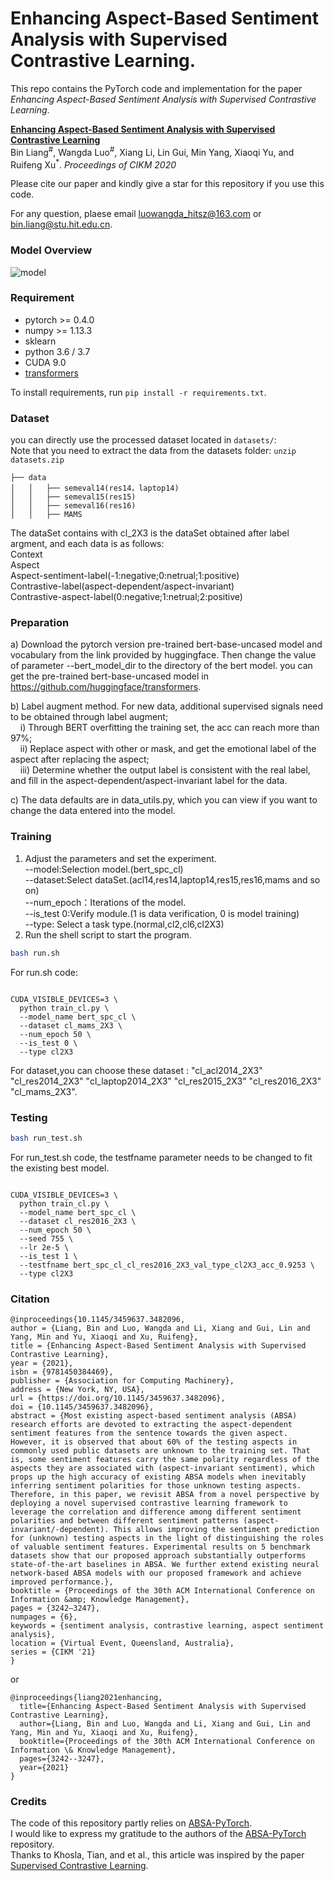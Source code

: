# Enhancing Aspect-Based Sentiment Analysis with Supervised Contrastive Learning.

This repo contains the PyTorch code and implementation for the paper *Enhancing Aspect-Based Sentiment Analysis with Supervised Contrastive Learning*.

[**Enhancing Aspect-Based Sentiment Analysis with Supervised Contrastive Learning**](https://dl.acm.org/doi/pdf/10.1145/3459637.3482096) 
<br>
Bin Liang<sup>#</sup>, Wangda Luo<sup>#</sup>, Xiang Li, Lin Gui, Min Yang, Xiaoqi Yu, and Ruifeng Xu<sup>*</sup>. *Proceedings of CIKM 2020*
  
Please cite our paper and kindly give a star for this repository if you use this code. 

For any question, plaese email luowangda_hitsz@163.com or bin.liang@stu.hit.edu.cn.

### Model Overview
![model](./img/model_overview.png)

### Requirement

* pytorch >= 0.4.0
* numpy >= 1.13.3
* sklearn
* python 3.6 / 3.7
* CUDA 9.0
* [transformers](https://github.com/huggingface/transformers)

To install requirements, run `pip install -r requirements.txt`.  

### Dataset

you can directly use the processed dataset located in `datasets/`:  
Note that you need to extract the data from the datasets folder: `unzip datasets.zip`
```
├── data
│   │   ├── semeval14(res14，laptop14)
│   │   ├── semeval15(res15)
│   │   ├── semeval16(res16)
│   │   ├── MAMS
```

The dataSet contains with cl_2X3 is the dataSet obtained after label argment, and each data is as follows:  
Context  
Aspect  
Aspect-sentiment-label(-1:negative;0:netrual;1:positive)  
Contrastive-label(aspect-dependent/aspect-invariant)  
Contrastive-aspect-label(0:negative;1:netrual;2:positive)  

### Preparation
a) Download the pytorch version pre-trained bert-base-uncased model and vocabulary from the link provided by huggingface. Then change the value of parameter --bert_model_dir to the directory of the bert model.
you can get the pre-trained bert-base-uncased model in https://github.com/huggingface/transformers.

b) Label augment method. For new data, additional supervised signals need to be obtained through label augment;  
&nbsp;&nbsp;&nbsp;&nbsp;i) Through BERT overfitting the training set, the acc can reach more than 97%;  
&nbsp;&nbsp;&nbsp;&nbsp;ii) Replace aspect with other or mask, and get the emotional label of the aspect after replacing the aspect;  
&nbsp;&nbsp;&nbsp;&nbsp;iii) Determine whether the output label is consistent with the real label, and fill in the aspect-dependent/aspect-invariant label for the data.  

c) The data defaults are in data_utils.py, which you can view if you want to change the data entered into the model.

### Training

1. Adjust the parameters and set the experiment.  
    --model:Selection model.(bert_spc_cl)  
    --dataset:Select dataSet.(acl14,res14,laptop14,res15,res16,mams and so on)  
    --num_epoch：Iterations of the model.  
    --is_test 0:Verify module.(1 is data verification, 0 is model training)  
    --type: Select a task type.(normal,cl2,cl6,cl2X3)  
2. Run the shell script to start the program.

```sh
bash run.sh
```
For run.sh code:
```angular2

CUDA_VISIBLE_DEVICES=3 \
  python train_cl.py \
  --model_name bert_spc_cl \
  --dataset cl_mams_2X3 \
  --num_epoch 50 \
  --is_test 0 \
  --type cl2X3

```
For dataset,you can choose these dataset : "cl_acl2014_2X3" "cl_res2014_2X3" "cl_laptop2014_2X3" "cl_res2015_2X3" "cl_res2016_2X3" "cl_mams_2X3".
### Testing
```sh
bash run_test.sh
```
For run_test.sh code, the testfname parameter needs to be changed to fit the existing best model.
```angular2

CUDA_VISIBLE_DEVICES=3 \
  python train_cl.py \
  --model_name bert_spc_cl \
  --dataset cl_res2016_2X3 \
  --num_epoch 50 \
  --seed 755 \
  --lr 2e-5 \
  --is_test 1 \
  --testfname bert_spc_cl_cl_res2016_2X3_val_type_cl2X3_acc_0.9253 \
  --type cl2X3

```

### Citation
```
@inproceedings{10.1145/3459637.3482096,
author = {Liang, Bin and Luo, Wangda and Li, Xiang and Gui, Lin and Yang, Min and Yu, Xiaoqi and Xu, Ruifeng},
title = {Enhancing Aspect-Based Sentiment Analysis with Supervised Contrastive Learning},
year = {2021},
isbn = {9781450384469},
publisher = {Association for Computing Machinery},
address = {New York, NY, USA},
url = {https://doi.org/10.1145/3459637.3482096},
doi = {10.1145/3459637.3482096},
abstract = {Most existing aspect-based sentiment analysis (ABSA) research efforts are devoted to extracting the aspect-dependent sentiment features from the sentence towards the given aspect. However, it is observed that about 60% of the testing aspects in commonly used public datasets are unknown to the training set. That is, some sentiment features carry the same polarity regardless of the aspects they are associated with (aspect-invariant sentiment), which props up the high accuracy of existing ABSA models when inevitably inferring sentiment polarities for those unknown testing aspects. Therefore, in this paper, we revisit ABSA from a novel perspective by deploying a novel supervised contrastive learning framework to leverage the correlation and difference among different sentiment polarities and between different sentiment patterns (aspect-invariant/-dependent). This allows improving the sentiment prediction for (unknown) testing aspects in the light of distinguishing the roles of valuable sentiment features. Experimental results on 5 benchmark datasets show that our proposed approach substantially outperforms state-of-the-art baselines in ABSA. We further extend existing neural network-based ABSA models with our proposed framework and achieve improved performance.},
booktitle = {Proceedings of the 30th ACM International Conference on Information &amp; Knowledge Management},
pages = {3242–3247},
numpages = {6},
keywords = {sentiment analysis, contrastive learning, aspect sentiment analysis},
location = {Virtual Event, Queensland, Australia},
series = {CIKM '21}
}
```
or

```
@inproceedings{liang2021enhancing,
  title={Enhancing Aspect-Based Sentiment Analysis with Supervised Contrastive Learning},
  author={Liang, Bin and Luo, Wangda and Li, Xiang and Gui, Lin and Yang, Min and Yu, Xiaoqi and Xu, Ruifeng},
  booktitle={Proceedings of the 30th ACM International Conference on Information \& Knowledge Management},
  pages={3242--3247},
  year={2021}
}
```

### Credits
The code of this repository partly relies on [ABSA-PyTorch](https://github.com/songyouwei/ABSA-PyTorch).   
I would like to express my gratitude to the authors of the [ABSA-PyTorch](https://github.com/songyouwei/ABSA-PyTorch) repository.  
Thanks to Khosla, Tian, and et al., this article was inspired by the paper [Supervised Contrastive Learning](https://arxiv.org/pdf/2004.11362.pdf).  
